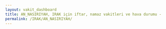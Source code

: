 ```yaml
---
layout: vakit_dashboard
title: AN_NASIRIYAH, IRAK için iftar, namaz vakitleri ve hava durumu - ilçe/eyalet seç
permalink: /IRAK/AN_NASIRIYAH/
---
```


<script type="text/javascript">
  var GLOBAL_COUNTRY = 'IRAK';
  var GLOBAL_CITY = 'AN_NASIRIYAH';
  var GLOBAL_STATE = '';
  var lat = 72;
  var lon = 21;
</script>
